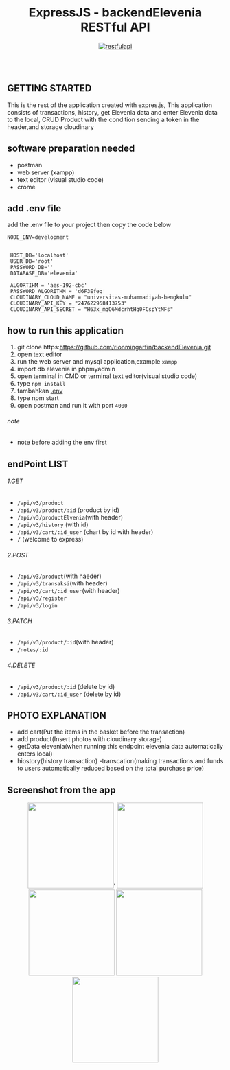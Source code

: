 <h1 align="center">ExpressJS - backendElevenia RESTful API</h1>

<p align="center">
  <a href="https://nodejs.org/">
    <img alt="restfulapi" title="Restful API" src="https://cdn-images-1.medium.com/max/871/1*d2zLEjERsrs1Rzk_95QU9A.png">
  </a>
</p>
<br>
<br>

## GETTING STARTED
This is the rest of the application created with expres.js,
This application consists of transactions, history, get Elevenia data and enter Elevenia data to the local, CRUD Product with the condition sending a token in the header,and storage cloudinary

## software preparation needed
* postman
* web server (xampp)
* text editor (visual studio code) 
* crome

## add .env file
add the .env file to your project then copy the code below


``` 
NODE_ENV=development


 HOST_DB='localhost'
 USER_DB='root'
 PASSWORD_DB=''
 DATABASE_DB='elevenia'

 ALGORTIHM = 'aes-192-cbc'
 PASSWORD_ALGORITHM = 'd6F3Efeq'
 CLOUDINARY_CLOUD_NAME = "universitas-muhammadiyah-bengkulu"
 CLOUDINARY_API_KEY = "247622958413753"
 CLOUDINARY_API_SECRET = "H63x_mqO6MdcrhtHq0FCspYtMFs"
```

## how to run this application

 1. git clone https:https://github.com/rionmingarfin/backendElevenia.git
 2. open text editor
 3. run the web server and mysql application,example `xampp`
 4. import db elevenia in phpmyadmin
 5. open terminal in CMD or terminal text editor(visual studio code)
 6. type `npm install`
 7. tambahkan [.env](https://github.com/rionmingarfin/backendElevenia.git)
 8. type npm start
 9. open postman and run it with port `4000` 

###### note

- note before adding the env first

## endPoint LIST

###### 1.GET
- `/api/v3/product`
- `/api/v3/product/:id` (product by id)
- `/api/v3/productElvenia`(with header)
- `/api/v3/history` (with id)
- `/api/v3/cart/:id_user` (chart by id with header)
- `/` (welcome to express)

###### 2.POST
- `/api/v3/product`(with haeder)
- `/api/v3/transaksi`(with header)
- `/api/v3/cart/:id_user`(with header)
- `/api/v3/register`
- `/api/v3/login`


###### 3.PATCH
- `/api/v3/product/:id`(with header)
- `/notes/:id`


###### 4.DELETE
- `/api/v3/product/:id` (delete by id)
- `/api/v3/cart/:id_user` (delete by id)

## PHOTO EXPLANATION
- add cart(Put the items in the basket before the transaction)
- add product(Insert photos with cloudinary storage)
- getData elevenia(when running this endpoint elevenia data automatically enters local)
- hiostory(history transaction)
-transcation(making transactions and funds to users automatically reduced based on the total purchase price)

## Screenshot from the app
<p align='center'>
  <span>
  <img src='https://user-images.githubusercontent.com/43402837/66977503-6d5a2980-f0d0-11e9-910b-548e1bb8a983.png' width=200 />'
  <img src='https://user-images.githubusercontent.com/43402837/66977519-7c40dc00-f0d0-11e9-8d44-37831a59c4c7.png' width=200 />
  <img src='https://user-images.githubusercontent.com/43402837/66977526-81059000-f0d0-11e9-981e-178784752749.png' width=200 />
  <img src='https://user-images.githubusercontent.com/43402837/66977534-895dcb00-f0d0-11e9-8e20-a43ef8f3fe6e.png' width=200 />
  <img src='https://user-images.githubusercontent.com/43402837/66977531-85ca4400-f0d0-11e9-859b-6392c3eb0948.png' width=200 />
  </span>
</p>
